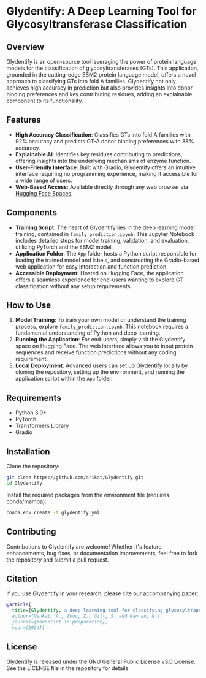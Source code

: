 # Glydentify: A Deep Learning Tool for Glycosyltransferase Classification

## Overview

Glydentify is an open-source tool leveraging the power of protein language models for the classification of glycosyltransferases (GTs). This application, grounded in the cutting-edge ESM2 protein language model, offers a novel approach to classifying GTs into fold A families. Glydentify not only achieves high accuracy in prediction but also provides insights into donor binding preferences and key contributing residues, adding an explainable component to its functionality.

## Features

- **High Accuracy Classification**: Classifies GTs into fold A families with 92% accuracy and predicts GT-A donor binding preferences with 88% accuracy.
- **Explainable AI**: Identifies key residues contributing to predictions, offering insights into the underlying mechanisms of enzyme function.
- **User-Friendly Interface**: Built with Gradio, Glydentify offers an intuitive interface requiring no programming experience, making it accessible for a wide range of users.
- **Web-Based Access**: Available directly through any web browser via [Hugging Face Spaces](https://huggingface.co/spaces/arikat/Glydentify).

## Components

- **Training Script**: The heart of Glydentify lies in the deep learning model training, contained in `family_prediction.ipynb`. This Jupyter Notebook includes detailed steps for model training, validation, and evaluation, utilizing PyTorch and the ESM2 model.
- **Application Folder**: The `App` folder hosts a Python script responsible for loading the trained model and labels, and constructing the Gradio-based web application for easy interaction and function prediction.
- **Accessible Deployment**: Hosted on Hugging Face, the application offers a seamless experience for end-users wanting to explore GT classification without any setup requirements.

## How to Use

1. **Model Training**: To train your own model or understand the training process, explore `family_prediction.ipynb`. This notebook requires a fundamental understanding of Python and deep learning.
2. **Running the Application**: For end-users, simply visit the Glydentify space on Hugging Face. The web interface allows you to input protein sequences and receive function predictions without any coding requirement.
3. **Local Deployment**: Advanced users can set up Glydentify locally by cloning the repository, setting up the environment, and running the application script within the `App` folder.

## Requirements

- Python 3.9+
- PyTorch
- Transformers Library
- Gradio

## Installation

Clone the repository:

```bash
git clone https://github.com/arikat/Glydentify.git
cd Glydentify
```

Install the required packages from the environment file (requires conda/mamba):

```bash
conda env create -f glydentify.yml
```

## Contributing

Contributions to Glydentify are welcome! Whether it's feature enhancements, bug fixes, or documentation improvements, feel free to fork the repository and submit a pull request.

## Citation

If you use Glydentify in your research, please cite our accompanying paper:

```bibtex
@article{
  title={Glydentify, a deep learning tool for classifying glycosyltransferase function},
  author={Venkat, A., Zhou, Z., Gill, S. and Kannan, N.},
  journal={manscript in preparation},
  year={2024}}
```

## License

Glydentify is released under the GNU General Public License v3.0 License. See the LICENSE file in the repository for details.
